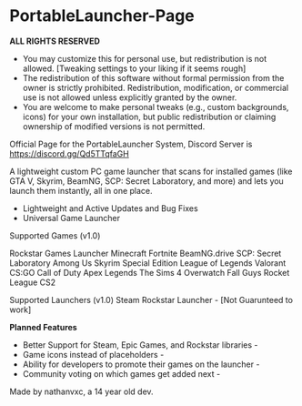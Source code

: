 # PortableLauncher-Page

**ALL RIGHTS RESERVED**
- You may customize this for personal use, but redistribution is not allowed. [Tweaking settings to your liking if it seems rough]
- The redistribution of this software without formal permission from the owner is strictly prohibited. Redistribution, modification, or commercial use is not allowed unless explicitly granted by the owner.
- You are welcome to make personal tweaks (e.g., custom backgrounds, icons) for your own installation, but public redistribution or claiming ownership of modified versions is not permitted.


Official Page for the PortableLauncher System, Discord Server is https://discord.gg/Qd5TTqfaGH

A lightweight custom PC game launcher that scans for installed games (like GTA V, Skyrim, BeamNG, SCP: Secret Laboratory, and more) and lets you launch them instantly, all in one place.

- Lightweight and Active Updates and Bug Fixes
- Universal Game Launcher

Supported Games (v1.0)

Rockstar Games Launcher
Minecraft
Fortnite
BeamNG.drive
SCP: Secret Laboratory
Among Us
Skyrim Special Edition
League of Legends
Valorant
CS:GO
Call of Duty
Apex Legends
The Sims 4
Overwatch
Fall Guys
Rocket League
CS2

Supported Launchers (v1.0)
Steam
Rockstar Launcher - [Not Guarunteed to work]

**Planned Features**
- Better Support for Steam, Epic Games, and Rockstar libraries -
- Game icons instead of placeholders -
- Ability for developers to promote their games on the launcher -
- Community voting on which games get added next -

Made by nathanvxc, a 14 year old dev.

